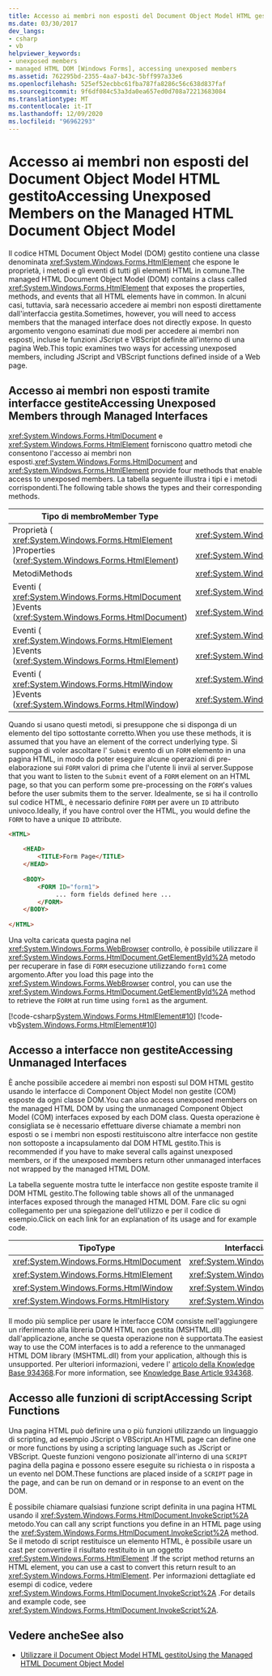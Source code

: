 ```yaml
---
title: Accesso ai membri non esposti del Document Object Model HTML gestito
ms.date: 03/30/2017
dev_langs:
- csharp
- vb
helpviewer_keywords:
- unexposed members
- managed HTML DOM [Windows Forms], accessing unexposed members
ms.assetid: 762295bd-2355-4aa7-b43c-5bff997a33e6
ms.openlocfilehash: 525ef52ecbbc61fba787fa8286c56c638d837faf
ms.sourcegitcommit: 9f6df084c53a3da0ea657ed0d708a72213683084
ms.translationtype: MT
ms.contentlocale: it-IT
ms.lasthandoff: 12/09/2020
ms.locfileid: "96962293"
---
```

# <a name="accessing-unexposed-members-on-the-managed-html-document-object-model"></a><span data-ttu-id="94962-102">Accesso ai membri non esposti del Document Object Model HTML gestito</span><span class="sxs-lookup"><span data-stu-id="94962-102">Accessing Unexposed Members on the Managed HTML Document Object Model</span></span>
<span data-ttu-id="94962-103">Il codice HTML Document Object Model (DOM) gestito contiene una classe denominata <xref:System.Windows.Forms.HtmlElement> che espone le proprietà, i metodi e gli eventi di tutti gli elementi HTML in comune.</span><span class="sxs-lookup"><span data-stu-id="94962-103">The managed HTML Document Object Model (DOM) contains a class called <xref:System.Windows.Forms.HtmlElement> that exposes the properties, methods, and events that all HTML elements have in common.</span></span> <span data-ttu-id="94962-104">In alcuni casi, tuttavia, sarà necessario accedere ai membri non esposti direttamente dall'interfaccia gestita.</span><span class="sxs-lookup"><span data-stu-id="94962-104">Sometimes, however, you will need to access members that the managed interface does not directly expose.</span></span> <span data-ttu-id="94962-105">In questo argomento vengono esaminati due modi per accedere ai membri non esposti, incluse le funzioni JScript e VBScript definite all'interno di una pagina Web.</span><span class="sxs-lookup"><span data-stu-id="94962-105">This topic examines two ways for accessing unexposed members, including JScript and VBScript functions defined inside of a Web page.</span></span>  
  
## <a name="accessing-unexposed-members-through-managed-interfaces"></a><span data-ttu-id="94962-106">Accesso ai membri non esposti tramite interfacce gestite</span><span class="sxs-lookup"><span data-stu-id="94962-106">Accessing Unexposed Members through Managed Interfaces</span></span>  
 <span data-ttu-id="94962-107"><xref:System.Windows.Forms.HtmlDocument> e <xref:System.Windows.Forms.HtmlElement> forniscono quattro metodi che consentono l'accesso ai membri non esposti.</span><span class="sxs-lookup"><span data-stu-id="94962-107"><xref:System.Windows.Forms.HtmlDocument> and <xref:System.Windows.Forms.HtmlElement> provide four methods that enable access to unexposed members.</span></span> <span data-ttu-id="94962-108">La tabella seguente illustra i tipi e i metodi corrispondenti.</span><span class="sxs-lookup"><span data-stu-id="94962-108">The following table shows the types and their corresponding methods.</span></span>  
  
|<span data-ttu-id="94962-109">Tipo di membro</span><span class="sxs-lookup"><span data-stu-id="94962-109">Member Type</span></span>|<span data-ttu-id="94962-110">Metodo/i</span><span class="sxs-lookup"><span data-stu-id="94962-110">Method(s)</span></span>|  
|-----------------|-----------------|  
|<span data-ttu-id="94962-111">Proprietà ( <xref:System.Windows.Forms.HtmlElement> )</span><span class="sxs-lookup"><span data-stu-id="94962-111">Properties (<xref:System.Windows.Forms.HtmlElement>)</span></span>|<xref:System.Windows.Forms.HtmlElement.GetAttribute%2A><br /><br /> <xref:System.Windows.Forms.HtmlElement.SetAttribute%2A>|  
|<span data-ttu-id="94962-112">Metodi</span><span class="sxs-lookup"><span data-stu-id="94962-112">Methods</span></span>|<xref:System.Windows.Forms.HtmlElement.InvokeMember%2A>|  
|<span data-ttu-id="94962-113">Eventi ( <xref:System.Windows.Forms.HtmlDocument> )</span><span class="sxs-lookup"><span data-stu-id="94962-113">Events (<xref:System.Windows.Forms.HtmlDocument>)</span></span>|<xref:System.Windows.Forms.HtmlDocument.AttachEventHandler%2A><br /><br /> <xref:System.Windows.Forms.HtmlDocument.DetachEventHandler%2A>|  
|<span data-ttu-id="94962-114">Eventi ( <xref:System.Windows.Forms.HtmlElement> )</span><span class="sxs-lookup"><span data-stu-id="94962-114">Events (<xref:System.Windows.Forms.HtmlElement>)</span></span>|<xref:System.Windows.Forms.HtmlElement.AttachEventHandler%2A><br /><br /> <xref:System.Windows.Forms.HtmlElement.DetachEventHandler%2A>|  
|<span data-ttu-id="94962-115">Eventi ( <xref:System.Windows.Forms.HtmlWindow> )</span><span class="sxs-lookup"><span data-stu-id="94962-115">Events (<xref:System.Windows.Forms.HtmlWindow>)</span></span>|<xref:System.Windows.Forms.HtmlWindow.AttachEventHandler%2A><br /><br /> <xref:System.Windows.Forms.HtmlWindow.DetachEventHandler%2A>|  
  
 <span data-ttu-id="94962-116">Quando si usano questi metodi, si presuppone che si disponga di un elemento del tipo sottostante corretto.</span><span class="sxs-lookup"><span data-stu-id="94962-116">When you use these methods, it is assumed that you have an element of the correct underlying type.</span></span> <span data-ttu-id="94962-117">Si supponga di voler ascoltare l' `Submit` evento di un `FORM` elemento in una pagina HTML, in modo da poter eseguire alcune operazioni di pre-elaborazione sui `FORM` valori di prima che l'utente li invii al server.</span><span class="sxs-lookup"><span data-stu-id="94962-117">Suppose that you want to listen to the `Submit` event of a `FORM` element on an HTML page, so that you can perform some pre-processing on the `FORM`'s values before the user submits them to the server.</span></span> <span data-ttu-id="94962-118">Idealmente, se si ha il controllo sul codice HTML, è necessario definire `FORM` per avere un `ID` attributo univoco.</span><span class="sxs-lookup"><span data-stu-id="94962-118">Ideally, if you have control over the HTML, you would define the `FORM` to have a unique `ID` attribute.</span></span>  
  
```html  
<HTML>  
  
    <HEAD>  
        <TITLE>Form Page</TITLE>  
    </HEAD>  
  
    <BODY>  
        <FORM ID="form1">  
             ... form fields defined here ...  
        </FORM>  
    </BODY>  
  
</HTML>  
```  
  
 <span data-ttu-id="94962-119">Una volta caricata questa pagina nel <xref:System.Windows.Forms.WebBrowser> controllo, è possibile utilizzare il <xref:System.Windows.Forms.HtmlDocument.GetElementById%2A> metodo per recuperare in fase di `FORM` esecuzione utilizzando `form1` come argomento.</span><span class="sxs-lookup"><span data-stu-id="94962-119">After you load this page into the <xref:System.Windows.Forms.WebBrowser> control, you can use the <xref:System.Windows.Forms.HtmlDocument.GetElementById%2A> method to retrieve the `FORM` at run time using `form1` as the argument.</span></span>  
  
 [!code-csharp[System.Windows.Forms.HtmlElement#10](~/samples/snippets/csharp/VS_Snippets_Winforms/System.Windows.Forms.HtmlElement/CS/Form1.cs#10)]
 [!code-vb[System.Windows.Forms.HtmlElement#10](~/samples/snippets/visualbasic/VS_Snippets_Winforms/System.Windows.Forms.HtmlElement/VB/Form1.vb#10)]  
  
## <a name="accessing-unmanaged-interfaces"></a><span data-ttu-id="94962-120">Accesso a interfacce non gestite</span><span class="sxs-lookup"><span data-stu-id="94962-120">Accessing Unmanaged Interfaces</span></span>  
 <span data-ttu-id="94962-121">È anche possibile accedere ai membri non esposti sul DOM HTML gestito usando le interfacce di Component Object Model non gestite (COM) esposte da ogni classe DOM.</span><span class="sxs-lookup"><span data-stu-id="94962-121">You can also access unexposed members on the managed HTML DOM by using the unmanaged Component Object Model (COM) interfaces exposed by each DOM class.</span></span> <span data-ttu-id="94962-122">Questa operazione è consigliata se è necessario effettuare diverse chiamate a membri non esposti o se i membri non esposti restituiscono altre interfacce non gestite non sottoposte a incapsulamento dal DOM HTML gestito.</span><span class="sxs-lookup"><span data-stu-id="94962-122">This is recommended if you have to make several calls against unexposed members, or if the unexposed members return other unmanaged interfaces not wrapped by the managed HTML DOM.</span></span>  
  
 <span data-ttu-id="94962-123">La tabella seguente mostra tutte le interfacce non gestite esposte tramite il DOM HTML gestito.</span><span class="sxs-lookup"><span data-stu-id="94962-123">The following table shows all of the unmanaged interfaces exposed through the managed HTML DOM.</span></span> <span data-ttu-id="94962-124">Fare clic su ogni collegamento per una spiegazione dell'utilizzo e per il codice di esempio.</span><span class="sxs-lookup"><span data-stu-id="94962-124">Click on each link for an explanation of its usage and for example code.</span></span>  
  
|<span data-ttu-id="94962-125">Tipo</span><span class="sxs-lookup"><span data-stu-id="94962-125">Type</span></span>|<span data-ttu-id="94962-126">Interfaccia non gestita</span><span class="sxs-lookup"><span data-stu-id="94962-126">Unmanaged Interface</span></span>|  
|----------|-------------------------|  
|<xref:System.Windows.Forms.HtmlDocument>|<xref:System.Windows.Forms.HtmlDocument.DomDocument%2A>|  
|<xref:System.Windows.Forms.HtmlElement>|<xref:System.Windows.Forms.HtmlElement.DomElement%2A>|  
|<xref:System.Windows.Forms.HtmlWindow>|<xref:System.Windows.Forms.HtmlWindow.DomWindow%2A>|  
|<xref:System.Windows.Forms.HtmlHistory>|<xref:System.Windows.Forms.HtmlHistory.DomHistory%2A>|  
  
 <span data-ttu-id="94962-127">Il modo più semplice per usare le interfacce COM consiste nell'aggiungere un riferimento alla libreria DOM HTML non gestita (MSHTML.dll) dall'applicazione, anche se questa operazione non è supportata.</span><span class="sxs-lookup"><span data-stu-id="94962-127">The easiest way to use the COM interfaces is to add a reference to the unmanaged HTML DOM library (MSHTML.dll) from your application, although this is unsupported.</span></span> <span data-ttu-id="94962-128">Per ulteriori informazioni, vedere l' [articolo della Knowledge Base 934368](https://support.microsoft.com/kb/934368).</span><span class="sxs-lookup"><span data-stu-id="94962-128">For more information, see [Knowledge Base Article 934368](https://support.microsoft.com/kb/934368).</span></span>  
  
## <a name="accessing-script-functions"></a><span data-ttu-id="94962-129">Accesso alle funzioni di script</span><span class="sxs-lookup"><span data-stu-id="94962-129">Accessing Script Functions</span></span>  
 <span data-ttu-id="94962-130">Una pagina HTML può definire una o più funzioni utilizzando un linguaggio di scripting, ad esempio JScript o VBScript.</span><span class="sxs-lookup"><span data-stu-id="94962-130">An HTML page can define one or more functions by using a scripting language such as JScript or VBScript.</span></span> <span data-ttu-id="94962-131">Queste funzioni vengono posizionate all'interno di una `SCRIPT` pagina della pagina e possono essere eseguite su richiesta o in risposta a un evento nel DOM.</span><span class="sxs-lookup"><span data-stu-id="94962-131">These functions are placed inside of a `SCRIPT` page in the page, and can be run on demand or in response to an event on the DOM.</span></span>  
  
 <span data-ttu-id="94962-132">È possibile chiamare qualsiasi funzione script definita in una pagina HTML usando il <xref:System.Windows.Forms.HtmlDocument.InvokeScript%2A> metodo.</span><span class="sxs-lookup"><span data-stu-id="94962-132">You can call any script functions you define in an HTML page using the <xref:System.Windows.Forms.HtmlDocument.InvokeScript%2A> method.</span></span> <span data-ttu-id="94962-133">Se il metodo di script restituisce un elemento HTML, è possibile usare un cast per convertire il risultato restituito in un oggetto <xref:System.Windows.Forms.HtmlElement> .</span><span class="sxs-lookup"><span data-stu-id="94962-133">If the script method returns an HTML element, you can use a cast to convert this return result to an <xref:System.Windows.Forms.HtmlElement>.</span></span> <span data-ttu-id="94962-134">Per informazioni dettagliate ed esempi di codice, vedere <xref:System.Windows.Forms.HtmlDocument.InvokeScript%2A> .</span><span class="sxs-lookup"><span data-stu-id="94962-134">For details and example code, see <xref:System.Windows.Forms.HtmlDocument.InvokeScript%2A>.</span></span>  
  
## <a name="see-also"></a><span data-ttu-id="94962-135">Vedere anche</span><span class="sxs-lookup"><span data-stu-id="94962-135">See also</span></span>

- [<span data-ttu-id="94962-136">Utilizzare il Document Object Model HTML gestito</span><span class="sxs-lookup"><span data-stu-id="94962-136">Using the Managed HTML Document Object Model</span></span>](using-the-managed-html-document-object-model.md)
